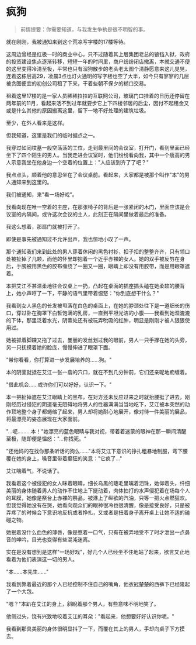 # 疯狗
> 前情提要：你需要知道，与我发生争执是很不明智的事。

就在刚刚，我被通知来到这个荒凉写字楼的17楼等待。

这周边曾经是红极一时的商业中心，只不过随着其上层集团老总的锒铛入狱，政府的投资建设焦点逐渐转移，短短一年的时间里，商户纷纷闭店撤离，本就交通不便的这里变得冷清至极，平常也只有溜狗散步的老头老太图个清静愿意来这儿晃晃，连着这栋层高29，凌晨3点也灯火通明的写字楼也空了大半，如今只有寥寥的几层被贪图便宜的初创公司租了下来，干着些朝不保夕的糊口交易。

租着这里17楼的是一家人员稀稀拉拉的互联网公司，玻璃门口挂着的日历还停留在两年前的11月，看起来活不到过年就要步它上下四楼邻居的后尘，因付不起租金又或是什么其他的原因搬离这里，留下一地不好处理的建筑垃圾。

至少，在外人看来是这样。

但我知道，这里是我们的临时据点之一。

我穿过如同坟墓一般空荡荡的工位，走到最里间的会议室，打开门，看到里面已经坐下了四个陌生的男人。当我走进会议室时，他们纷纷看向我，其中一个瘦高的男人示意我坐在他身边一个空着的位置上："人应该到齐了了吧？"

我点点头，顺着他的意思坐在了会议桌前。看起来，大家都是被那个叫作"本"的男人通知来到这里的。

我们被通知，来"看一场好戏"。

我看向现在唯一空着的主座，在那张椅子的背后是一张紧闭的木门，里面应该是会议室的内隔间，或许这次会议的主人，此刻正在隔间里做着最后的准备。

我这么想着，那扇门就被打开了。

即使是事先被通知过不允许出声，我也惊地小叹了一声。

那个通知我们来到此处的男人穿着休闲的黑色衬衫，扣子扣的整整齐齐，只有领口处被扯掉了几颗，而他的怀里却抱着一个近乎赤裸的女人。她的双手被反剪在身后，手腕被用黑色的胶布缠绕了一圈又一圈，眼睛上却没有用胶带，而是用眼罩遮着。

本把艾江不甚温柔地往会议桌上一扔，凸起在桌面的插座插头磕在她柔软的腰背上，她小声哼了一下，平静的语气里带着愠怒："你到底想干什么？"

我看到女人黑色的长发被甩落在白色的桌面上，在她的脖颈处往下是一道细长的伤口，穿过卧在胸罩下白皙饱满的乳房，一直到平坦光洁的小腹——我看到她湿漉漉的下体，那里泛着水光，阴蒂处还有被玩弄吮吸的红肿，明显是刚刚才被人狠狠使用过。

她被抓着脚踝又拖了过去，曼丽的发丝划过我的眼前，男人一只手撑在她的头旁，另一只抚摸着她的脸庞，慢慢伸进了眼罩下面。

"带你看看，你打算进一步发展培养的……狗。"

本的阴茎就抵在艾江一张一翕的穴口，就在不到几分钟前，它们还亲昵地痴缠着。

"借此机会……或许你们可以好好，认识一下。"

本一把扯掉遮在艾江眼睛上的黑布，在对方还未反应过来之时就抬腰挺了进去，刚刚经历过侵犯的阴道毫无阻碍地将男人的性器满满当当地吃下，艾江被本突然的动作顶地整个身子都蜷缩了起来，男人却将她耐心地展开，像对待一件美丽的展品，将最漂亮的姿态展现在大家面前。

"…呃………本！"她漂亮的蓝色眼睛与我对视，带着着迷蒙的眼神在那一瞬间清醒至极，随即便是愠怒："…你找死。"

"还他妈的在找你那条听话的狗么……"本将艾江下意识的挣扎粗暴地制服，弯下腰覆在她的身上，嗓音里带着癫狂的笑意："它疯了…"

艾江喘着气，不说话了。

我看着这个被侵犯的女人眯着眼睛，细长乌黑的睫毛里噙着泪珠，她仰着头，纤细美丽的身体随着男人的动作不住地上下挺动着，肉体拍打的水声侵犯着在场每个人的耳膜，她像是祭台上赤裸的祭品，被淋上了纵欲的汽油，只等一把火点燃狂欢。但我觉得她没有在哭，她看向观众们的眼神很冷也很清醒，像是接受良好，只是被弄疼了的时候会下意识地反抗或者挣扎，又或者是扭着身子离开桌上让她不适的磕碰之物。

她抿着没什么血色的薄唇，像是憋着一口气，只有在被弄地受不了时才泄出一点鼻音的呻吟，目光也变得有些混沌迷离。

实在是没有想到是这样"一场好戏"，好几个人已经坐不住地站了起来，欲言又止地看着为他们表演这一切的男人。

"本……本先生……"

我看到靠着最近的那个人已经控制不住自己的嘴角，他衣冠楚楚的西裤下已经隆起了一个大包。

"嗯？"本趴在艾江的身上，斜睨着那个男人，有些意味不明地笑了。

他侧过头，饶有兴致地咬着艾江的耳朵："看起来，他想要好好认识你呢。"

我看到那具美丽的身体很明显抖了一下，而覆在其上的男人，手却向桌子下方摸去。

